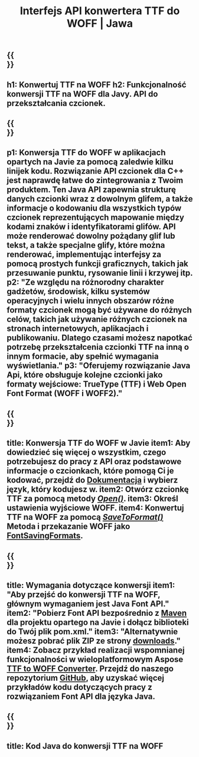 ﻿---
translation: true
template: /_templates/conversion-child-java.md
title: Interfejs API konwertera TTF do WOFF | Jawa
description: Konwertuj TTF na WOFF za pomocą Java API w systemach Windows i Linux. Zintegruj tę natywną funkcję konwersji czcionek TTF na WOFF we własnym rozwiązaniu.
keywords: ttf do woff java api, ttf2woff java rozwiązanie, ttf do woff java
url: /java/conversion/ttf-to-woff/
family: font
platformtag: java
feature: conversion
otherformats: WOFF2
---


{{<section banner>}}
---
h1: Konwertuj TTF na WOFF
h2: Funkcjonalność konwersji TTF na WOFF dla Javy. API do przekształcania czcionek.
---

{{<section overview>}}
---
p1: Konwersja TTF do WOFF w aplikacjach opartych na Javie za pomocą zaledwie kilku linijek kodu. Rozwiązanie API czcionek dla С++ jest naprawdę łatwe do zintegrowania z Twoim produktem. Ten Java API zapewnia strukturę danych czcionki wraz z dowolnym glifem, a także informacje o kodowaniu dla wszystkich typów czcionek reprezentujących mapowanie między kodami znaków i identyfikatorami glifów. API może renderować dowolny pożądany glif lub tekst, a także specjalne glify, które można renderować, implementując interfejsy za pomocą prostych funkcji graficznych, takich jak przesuwanie punktu, rysowanie linii i krzywej itp.
p2: "Ze względu na różnorodny charakter gadżetów, środowisk, kilku systemów operacyjnych i wielu innych obszarów różne formaty czcionek mogą być używane do różnych celów, takich jak używanie różnych czcionek na stronach internetowych, aplikacjach i publikowaniu. Dlatego czasami możesz napotkać potrzebę przekształcenia czcionki TTF na inną o innym formacie, aby spełnić wymagania wyświetlania."
p3: "Oferujemy rozwiązanie Java Api, które obsługuje kolejne czcionki jako formaty wejściowe: TrueType (TTF) i Web Open Font Format (WOFF i WOFF2)."
---

{{<section feature1>}}
---
title: Konwersja TTF do WOFF w Javie
item1: Aby dowiedzieć się więcej o wszystkim, czego potrzebujesz do pracy z API oraz podstawowe informacje o czcionkach, które pomogą Ci je kodować, przejdź do [Dokumentacja](https://docs.aspose.com/font/) i wybierz język, który kodujesz w.
item2: Otwórz czcionkę TTF za pomocą metody [*Open()*](https://reference.aspose.com/font/java/com.aspose.font/Font#open-com.aspose.font.FontDefinition-).
item3: Określ ustawienia wyjściowe WOFF.
item4: Konwertuj TTF na WOFF za pomocą [*SaveToFormat()*](https://reference.aspose.com/font/java/com.aspose.font/Font#saveToFormat-java.io.OutputStream-com.aspose.font.FontSavingFormats-)   Metoda i przekazanie WOFF jako [FontSavingFormats](https://reference.aspose.com/font/java/com.aspose.font/FontSavingFormats).
---

{{<section feature2>}}
---
title: Wymagania dotyczące konwersji
item1: "Aby przejść do konwersji TTF na WOFF, głównym wymaganiem jest Java Font API."
item2: "Pobierz Font API bezpośrednio z [Maven](https://repository.aspose.com/webapp/#/artifacts/browse/tree/General/repo/com/aspose/aspose-font) dla projektu opartego na Javie i dołącz biblioteki do Twój plik pom.xml."
item3: "Alternatywnie możesz pobrać plik ZIP ze strony [downloads](https://downloads.aspose.com/font/java)."
item4: Zobacz przykład realizacji wspomnianej funkcjonalności w wieloplatformowym Aspose [TTF to WOFF Converter](https://products.aspose.app/font/conversion/ttf-to-woff). Przejdź do naszego repozytorium [GitHub](https://github.com/aspose-font/Aspose.Font-Documentation/tree/master/java-examples), aby uzyskać więcej przykładów kodu dotyczących pracy z rozwiązaniem Font API dla języka Java.
---

{{<section codeexample>}}
---
title: Kod Java do konwersji TTF na WOFF
---
